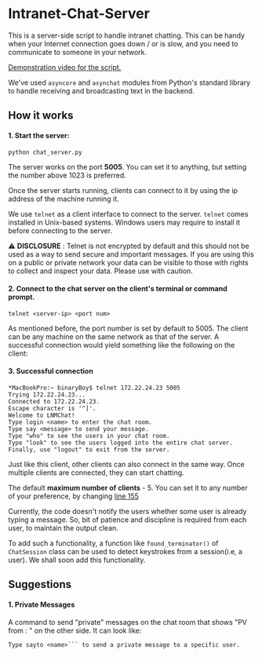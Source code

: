 # Intranet-Chat-Server
This is a server-side script to handle intranet chatting. This can be handy when your Internet connection goes down / or is slow, and you need to communicate to someone in your network. 

[Demonstration video for the script.](https://www.dropbox.com/s/qc16p5bleyewq3h/Demo.mp4?dl=0)

We've used `asyncore` and `asynchat` modules from Python's standard library to handle receiving and broadcasting text in the backend. 

## How it works
#### 1. Start the server:
```
python chat_server.py
```
The server works on the port **5005**. You can set it to anything, but setting the number above 1023 is preferred. 

Once the server starts running, clients can connect to it by using the ip address of the machine running it.

We use `telnet` as a client interface to connect to the server. `telnet` comes installed in Unix-based systems. Windows users may require to install it before connecting to the server.

:warning: **DISCLOSURE** : Telnet is not encrypted by default and this should not be used as a way to send secure and important messages. If you are using this on a public or private network your data can be visible to those with rights to collect and inspect your data. Please use with caution.

#### 2. Connect to the chat server on the client's terminal or command prompt.
```
telnet <server-ip> <port num>
```

As mentioned before, the port number is set by default to 5005. The client can be any machine on the same network as that of the server. A successful connection would yield something like the following on the client:

#### 3. Successful connection
```
*MacBookPro:~ binaryBoy$ telnet 172.22.24.23 5005
Trying 172.22.24.23...
Connected to 172.22.24.23.
Escape character is '^]'.
Welcome to LNMChat!
Type login <name> to enter the chat room.
Type say <message> to send your message.
Type "who" to see the users in your chat room.
Type "look" to see the users logged into the entire chat server.
Finally, use "logout" to exit from the server.
```
Just like this client, other clients can also connect in the same way. Once multiple clients are connected, they can start chatting. 

The default **maximum number of clients**  - 5.
You can set it to any number of your preference, by changing [line 155](https://github.com/Pin4in/Intranet-Chat-Server/blob/master/chat_server.py#L155)


Currently, the code doesn't notify the users whether some user is already typing a message. So,  bit of patience and discipline is required from each user, to maintain the output clean.

To add such a functionality, a function like `found_terminator()` of `ChatSession` class can be used to detect keystrokes from a session(i.e, a user). We shall soon add this functionality.

## Suggestions

#### 1. Private Messages
A command to send "private" messages on the chat room that shows "PV from <name>: <message>" on the other side. It can look like:

```
Type sayto <name>``` to send a private message to a specific user.
